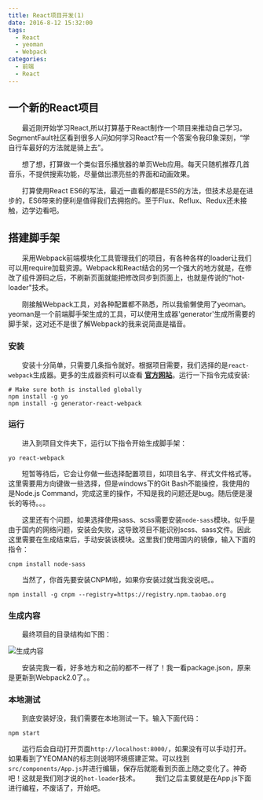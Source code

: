 ```yaml
---
title: React项目开发(1)
date: 2016-8-12 15:32:00
tags:
  - React
  - yeoman
  - Webpack
categories:
  - 前端
  - React
---
```

## 一个新的React项目
&emsp;&emsp;最近刚开始学习React,所以打算基于React制作一个项目来推动自己学习。SegmentFault社区看到很多人问如何学习React?有一个答案令我印象深刻，“学自行车最好的方法就是骑上去”。

&emsp;&emsp;想了想，打算做一个类似音乐播放器的单页Web应用。每天只随机推荐几首音乐，不提供搜索功能，尽量做出漂亮些的界面和动画效果。

&emsp;&emsp;打算使用React ES6的写法，最近一直看的都是ES5的方法，但技术总是在进步的，ES6带来的便利是值得我们去拥抱的。至于Flux、Reflux、Redux还未接触，边学边看吧。
<!-- more -->
## 搭建脚手架
&emsp;&emsp;采用Webpack前端模块化工具管理我们的项目，有各种各样的loader让我们可以用require加载资源。Webpack和React结合的另一个强大的地方就是，在修改了组件源码之后，不刷新页面就能把修改同步到页面上，也就是传说的"hot-loader"技术。

&emsp;&emsp;刚接触Webpack工具，对各种配置都不熟悉，所以我偷懒使用了yeoman。yeoman是一个前端脚手架生成的工具，可以使用生成器'generator'生成所需要的脚手架，这对还不是很了解Webpack的我来说简直是福音。

### 安装
&emsp;&emsp;安装十分简单，只需要几条指令就好。根据项目需要，我们选择的是`react-webpack`生成器。更多的生成器资料可以查看 **[官方网站](http://yeoman.io/generators/)**。运行一下指令完成安装:
```
# Make sure both is installed globally
npm install -g yo
npm install -g generator-react-webpack
```

### 运行
&emsp;&emsp;进入到项目文件夹下，运行以下指令开始生成脚手架：
```
yo react-webpack
```
&emsp;&emsp;短暂等待后，它会让你做一些选择配置项目，如项目名字、样式文件格式等。这里需要用方向键做一些选择，但是windows下的Git Bash不能操控，我使用的是Node.js Command，完成这里的操作，不知是我的问题还是bug。随后便是漫长的等待。。。

&emsp;&emsp;这里还有个问题，如果选择使用sass、scss需要安装`node-sass`模块。似乎是由于国内的网络问题，安装会失败，这导致项目不能识别scss、sass文件。因此这里需要在生成结束后，手动安装该模块。这里我们使用国内的镜像，输入下面的指令：
```
cnpm install node-sass
```
&emsp;&emsp;当然了，你首先要安装CNPM啦，如果你安装过就当我没说吧。。
```
npm install -g cnpm --registry=https://registry.npm.taobao.org
```

### 生成内容
&emsp;&emsp;最终项目的目录结构如下图：

![生成内容](http://7xk5u3.com1.z0.glb.clouddn.com/react1-1.png)

&emsp;&emsp;安装完我一看，好多地方和之前的都不一样了！我一看package.json，原来是更新到Webpack2.0了。。

### 本地测试
&emsp;&emsp;到底安装好没，我们需要在本地测试一下。输入下面代码：
```
npm start
```
&emsp;&emsp;运行后会自动打开页面`http://localhost:8000/`，如果没有可以手动打开。如果看到了YEOMAN的标志则说明环境搭建正常。可以找到`src/components/App.js`并进行编辑，保存后就能看到页面上随之变化了。神奇吧！这就是我们刚才说的`hot-loader`技术。
&emsp;&emsp;我们之后主要就是在App.js下面进行编程，不废话了，开始吧。
